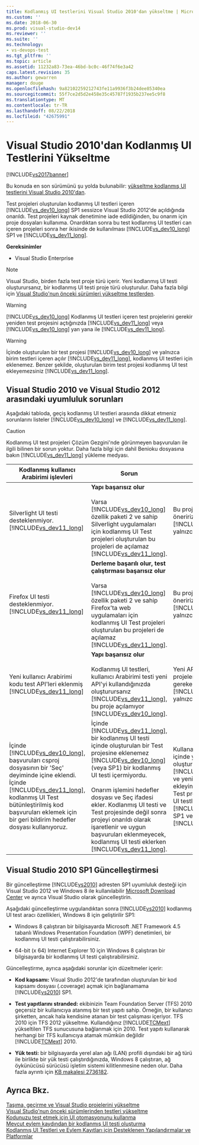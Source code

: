 ```yaml
---
title: Kodlanmış UI testlerini Visual Studio 2010'dan yükseltme | Microsoft Docs
ms.custom: ''
ms.date: 2018-06-30
ms.prod: visual-studio-dev14
ms.reviewer: ''
ms.suite: ''
ms.technology:
- vs-devops-test
ms.tgt_pltfrm: ''
ms.topic: article
ms.assetid: 11232a83-73ea-46bd-bc0c-46f74f6e3a42
caps.latest.revision: 35
ms.author: gewarren
manager: douge
ms.openlocfilehash: 9a82102259212743fe11a9936f3b24dee85340ea
ms.sourcegitcommit: 55f7ce2d5d2e458e35c45787f1935b237ee5c9f8
ms.translationtype: MT
ms.contentlocale: tr-TR
ms.lasthandoff: 08/22/2018
ms.locfileid: "42675991"
---
```

# <a name="upgrading-coded-ui-tests-from-visual-studio-2010"></a>Visual Studio 2010'dan Kodlanmış UI Testlerini Yükseltme
[!INCLUDE[vs2017banner](../includes/vs2017banner.md)]

Bu konuda en son sürümünü şu yolda bulunabilir: [yükseltme kodlanmış UI testlerini Visual Studio 2010'dan](https://docs.microsoft.com/visualstudio/test/upgrading-coded-ui-tests-from-visual-studio-2010).  
  
Test projeleri oluşturulan kodlanmış UI testleri içeren [!INCLUDE[vs_dev10_long](../includes/vs-dev10-long-md.md)] SP1 sessizce Visual Studio 2012'de açıldığında onarıldı. Test projeleri kaynak denetimine iade edildiğinden, bu onarım için proje dosyaları kullanıma. Onardıktan sonra bu test kodlanmış UI testleri can içeren projeleri sonra her ikisinde de kullanılması [!INCLUDE[vs_dev10_long](../includes/vs-dev10-long-md.md)] SP1 ve [!INCLUDE[vs_dev11_long](../includes/vs-dev11-long-md.md)].  
  
 **Gereksinimler**  
  
-   Visual Studio Enterprise  
  
> [!NOTE]
>  Visual Studio, birden fazla test proje türü içerir. Yeni kodlanmış UI testi oluşturursanız, bir kodlanmış UI testi proje türü oluşturulur. Daha fazla bilgi için [Visual Studio'nun önceki sürümleri yükseltme testlerden](http://msdn.microsoft.com/en-us/e9c8b7f6-bd72-448e-8edb-d090dcc5cf52).  
  
> [!WARNING]
>  [!INCLUDE[vs_dev10_long](../includes/vs-dev10-long-md.md)] Kodlanmış UI testleri içeren test projelerini gerekir yeniden test projesini açtığınızda [!INCLUDE[vs_dev11_long](../includes/vs-dev11-long-md.md)] veya [!INCLUDE[vs_dev10_long](../includes/vs-dev10-long-md.md)] yan yana ile [!INCLUDE[vs_dev11_long](../includes/vs-dev11-long-md.md)].  
  
> [!WARNING]
>  İçinde oluşturulan bir test projesi [!INCLUDE[vs_dev10_long](../includes/vs-dev10-long-md.md)] ve yalnızca birim testleri içeren açılır [!INCLUDE[vs_dev11_long](../includes/vs-dev11-long-md.md)], kodlanmış UI testleri için eklenemez. Benzer şekilde, oluşturulan birim test projesi kodlanmış UI test ekleyemezsiniz [!INCLUDE[vs_dev11_long](../includes/vs-dev11-long-md.md)].  
  
## <a name="compatibility-issues-between-visual-studio-2010-and-visual-studio-2012"></a>Visual Studio 2010 ve Visual Studio 2012 arasındaki uyumluluk sorunları  
 Aşağıdaki tabloda, geçiş kodlanmış UI testleri arasında dikkat etmeniz sorunlarını listeler [!INCLUDE[vs_dev10_long](../includes/vs-dev10-long-md.md)] ve [!INCLUDE[vs_dev11_long](../includes/vs-dev11-long-md.md)].  
  
> [!CAUTION]
>  Kodlanmış UI test projeleri Çözüm Gezgini'nde görünmeyen başvuruları ile ilgili bilinen bir sorun yoktur. Daha fazla bilgi için dahil Benioku dosyasına bakın [!INCLUDE[vs_dev11_long](../includes/vs-dev11-long-md.md)] yükleme medyası.  
  
|Kodlanmış kullanıcı Arabirimi işlevleri|Sorun|Çözüm|  
|----------------------------|-----------|--------------|  
|Silverlight UI testi desteklenmiyor. [!INCLUDE[vs_dev11_long](../includes/vs-dev11-long-md.md)]|**Yapı başarısız olur**<br /><br /> Varsa [!INCLUDE[vs_dev10_long](../includes/vs-dev10-long-md.md)] özellik paketi 2 ve sahip Silverlight uygulamaları için kodlanmış UI Test projeleri oluşturulan bu projeleri de açılamaz [!INCLUDE[vs_dev11_long](../includes/vs-dev11-long-md.md)].|Bu projeler yönettiğiniz öneririz [!INCLUDE[vs_dev10_long](../includes/vs-dev10-long-md.md)] yalnızca özellik paketi 2.|  
|Firefox UI testi desteklenmiyor. [!INCLUDE[vs_dev11_long](../includes/vs-dev11-long-md.md)]|**Derleme başarılı olur, test çalıştırması başarısız olur**<br /><br /> Varsa [!INCLUDE[vs_dev10_long](../includes/vs-dev10-long-md.md)] özellik paketi 2 ve sahip Firefox'ta web uygulamaları için kodlanmış UI Test projeleri oluşturulan bu projeleri de açılamaz [!INCLUDE[vs_dev11_long](../includes/vs-dev11-long-md.md)].|Bu projeler yönettiğiniz öneririz [!INCLUDE[vs_dev10_long](../includes/vs-dev10-long-md.md)] yalnızca özellik paketi 2.|  
|Yeni kullanıcı Arabirimi kodu test API'leri eklenmiş [!INCLUDE[vs_dev11_long](../includes/vs-dev11-long-md.md)]|**Yapı başarısız olur**<br /><br /> Kodlanmış UI testleri, kullanıcı Arabirimi testi yeni API'yi kullandığınızda oluşturursanız [!INCLUDE[vs_dev11_long](../includes/vs-dev11-long-md.md)], bu proje açılamıyor [!INCLUDE[vs_dev10_long](../includes/vs-dev10-long-md.md)].|Yeni API'yi kullanarak projeleri yönetilmesi gereken [!INCLUDE[vs_dev11_long](../includes/vs-dev11-long-md.md)] yalnızca.|  
|İçinde [!INCLUDE[vs_dev10_long](../includes/vs-dev10-long-md.md)], başvuruları csproj dosyasının bir 'Seç' deyiminde içine eklendi. İçinde [!INCLUDE[vs_dev11_long](../includes/vs-dev11-long-md.md)], kodlanmış UI Test bütünleştirilmiş kod başvuruları eklemek için bir geri bildirim hedefler dosyası kullanıyoruz.|İçinde [!INCLUDE[vs_dev11_long](../includes/vs-dev11-long-md.md)], bir kodlanmış UI testi içinde oluşturulan bir Test projesine eklenemez [!INCLUDE[vs_dev10_long](../includes/vs-dev10-long-md.md)] (veya SP1) bir kodlanmış UI testi içermiyordu.<br /><br /> Onarım işlemini hedefler dosyası ve Seç ifadesi ekler. Kodlanmış UI testi ve Test projesinde değil sonra projeyi onarıldı olarak işaretlenir ve uygun başvuruları eklenmeyecek, kodlanmış UI testi eklerken [!INCLUDE[vs_dev11_long](../includes/vs-dev11-long-md.md)].|Kullanarak aynı çözüm içinde yeni bir Test projesi oluşturmanız gerekecektir [!INCLUDE[vs_dev11_long](../includes/vs-dev11-long-md.md)] ve yeni kodlanmış UI testi ekleyin. Alternatif olarak, Test projesine kodlanmış UI testleri ekleyebilirsiniz [!INCLUDE[vs_dev10_long](../includes/vs-dev10-long-md.md)] SP1 ve açın, proje içinde [!INCLUDE[vs_dev11_long](../includes/vs-dev11-long-md.md)].|  
  
##  <a name="UpgradingCodedUIFromVS2010_Update"></a> Visual Studio 2010 SP1 Güncelleştirmesi  
 Bir güncelleştirme [!INCLUDE[vs2010](../includes/vs2010-md.md)] adresten SP1 uyumluluk desteği için Visual Studio 2012 ve Windows 8 ile kullanılabilir [Microsoft Download Center](http://www.microsoft.com/download/details.aspx?id=34677) ve ayrıca Visual Studio olarak güncelleştirin.  
  
 Aşağıdaki güncelleştirme uygulandıktan sonra [!INCLUDE[vs2010](../includes/vs2010-md.md)] kodlanmış UI test aracı özellikleri, Windows 8 için geliştirilir SP1:  
  
-   Windows 8 çalıştıran bir bilgisayarda Microsoft .NET Framework 4.5 tabanlı Windows Presentation Foundation (WPF) denetimleri, bir kodlanmış UI testi çalıştırabilirsiniz.  
  
-   64-bit (x 64) Internet Explorer 10 için Windows 8 çalıştıran bir bilgisayarda bir kodlanmış UI testi çalıştırabilirsiniz.  
  
 Güncelleştirme, ayrıca aşağıdaki sorunlar için düzeltmeler içerir:  
  
-   **Kod kapsamı:** Visual Studio 2012'de tarafından oluşturulan bir kod kapsamı dosyası (.coverage) açmak için bağlanamama [!INCLUDE[vs2010](../includes/vs2010-md.md)] SP1.  
  
-   **Test yapıtlarını stranded:** ekibinizin Team Foundation Server (TFS) 2010 geçersiz bir kullanıcıya atanmış bir test yapıtı sahip. Örneğin, bir kullanıcı şirketten, ancak hala kendisine atanan bir test çalışması içeriyor. TFS 2010 için TFS 2012 yükseltme. Kullandığınız [!INCLUDE[TCMext](../includes/tcmext-md.md)] yükseltilen TFS sunucusuna bağlanmak için 2010. Test yapıtı kullanarak herhangi bir TFS kullanıcıya atamak mümkün değildir [!INCLUDE[TCMext](../includes/tcmext-md.md)] 2010.  
  
-   **Yük testi:** bir bilgisayarda yerel alan ağı (LAN) profili dışındaki bir ağ türü ile birlikte bir yük testi çalıştırdığınızda, Windows 8 çalıştıran, ağ öykünücüsü sürücüsü işletim sistemi kilitlenmesine neden olur. Daha fazla ayrıntı için [KB makalesi 2736182](http://support.microsoft.com/kb/2736182).  
  
## <a name="see-also"></a>Ayrıca Bkz.  
 [Taşıma, geçirme ve Visual Studio projelerini yükseltme](../porting/porting-migrating-and-upgrading-visual-studio-projects.md)   
 [Visual Studio'nun önceki sürümlerinden testleri yükseltme](http://msdn.microsoft.com/en-us/e9c8b7f6-bd72-448e-8edb-d090dcc5cf52)   
 [Kodunuzu test etmek için UI otomasyonunu kullanma](../test/use-ui-automation-to-test-your-code.md)   
 [Mevcut eylem kaydından bir kodlanmış UI testi oluşturma](http://msdn.microsoft.com/library/56736963-9027-493b-b5c4-2d4e86d1d497)   
 [Kodlanmış UI Testleri ve Eylem Kayıtları için Desteklenen Yapılandırmalar ve Platformlar](../test/supported-configurations-and-platforms-for-coded-ui-tests-and-action-recordings.md)



